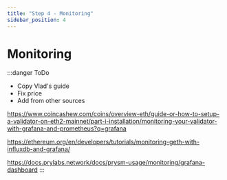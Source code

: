 ```yaml
---
title: "Step 4 - Monitoring"
sidebar_position: 4
---
```


# Monitoring
:::danger ToDo
- Copy Vlad's guide
- Fix price
- Add from other sources 

https://www.coincashew.com/coins/overview-eth/guide-or-how-to-setup-a-validator-on-eth2-mainnet/part-i-installation/monitoring-your-validator-with-grafana-and-prometheus?q=grafana

https://ethereum.org/en/developers/tutorials/monitoring-geth-with-influxdb-and-grafana/

https://docs.prylabs.network/docs/prysm-usage/monitoring/grafana-dashboard
:::